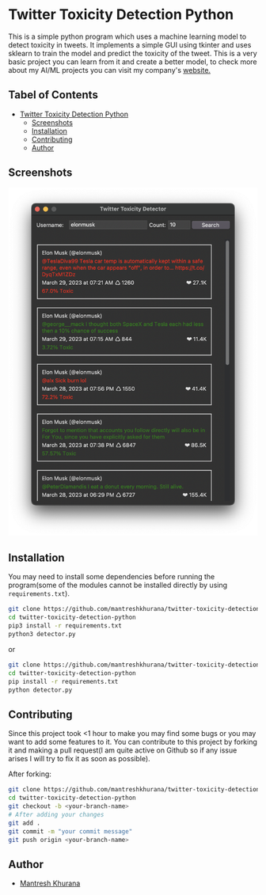 # Twitter Toxicity Detection Python

This is a simple python program which uses a machine learning model to detect toxicity in tweets. It implements a simple GUI using tkinter and uses sklearn to train the model and predict the toxicity of the tweet. This is a very basic project you can learn from it and create a better model, to check more about my AI/ML projects you can visit my company's [website.](https://www.spyxpo.com/)

## Tabel of Contents

- [Twitter Toxicity Detection Python](#twitter-toxicity-detection-python)
  - [Screenshots](#screenshots)
  - [Installation](#installation)
  - [Contributing](#contributing)
  - [Author](#author)

## Screenshots

![App Screenshot](./screenshots/screenshot-1.png)

## Installation

You may need to install some dependencies before running the program(some of the modules cannot be installed directly by using `requirements.txt`).

```bash
git clone https://github.com/mantreshkhurana/twitter-toxicity-detection-python.git
cd twitter-toxicity-detection-python
pip3 install -r requirements.txt
python3 detector.py
```

or

```bash
git clone https://github.com/mantreshkhurana/twitter-toxicity-detection-python.git
cd twitter-toxicity-detection-python
pip install -r requirements.txt
python detector.py
```

## Contributing

Since this project took <1 hour to make you may find some bugs or you may want to add some features to it. You can contribute to this project by forking it and making a pull request(I am quite active on Github so if any issue arises I will try to fix it as soon as possible).

After forking:

```bash
git clone https://github.com/mantreshkhurana/twitter-toxicity-detection-python.git
cd twitter-toxicity-detection-python
git checkout -b <your-branch-name>
# After adding your changes
git add .
git commit -m "your commit message"
git push origin <your-branch-name>
```

## Author

- [Mantresh Khurana](https://github.com/mantreshkhurana)
